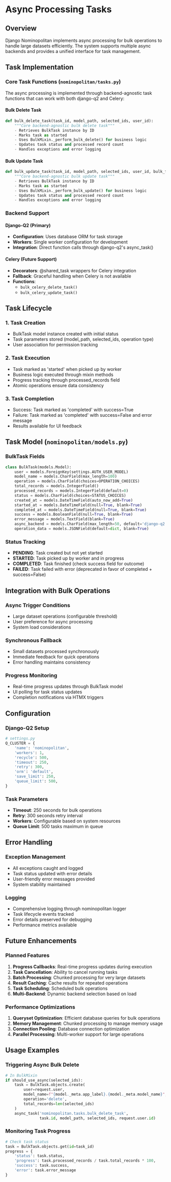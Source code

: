 # Async Processing Tasks

## Overview

Django Nominopolitan implements async processing for bulk operations to handle large datasets efficiently. The system supports multiple async backends and provides a unified interface for task management.

## Task Implementation

### Core Task Functions (`nominopolitan/tasks.py`)

The async processing is implemented through backend-agnostic task functions that can work with both django-q2 and Celery:

#### Bulk Delete Task
```python
def bulk_delete_task(task_id, model_path, selected_ids, user_id):
    """Core backend-agnostic bulk delete task"""
    - Retrieves BulkTask instance by ID
    - Marks task as started
    - Uses BulkMixin._perform_bulk_delete() for business logic
    - Updates task status and processed record count
    - Handles exceptions and error logging
```

#### Bulk Update Task
```python
def bulk_update_task(task_id, model_path, selected_ids, user_id, bulk_fields, fields_to_update, field_data):
    """Core backend-agnostic bulk update task"""
    - Retrieves BulkTask instance by ID
    - Marks task as started
    - Uses BulkMixin._perform_bulk_update() for business logic
    - Updates task status and processed record count
    - Handles exceptions and error logging
```

### Backend Support

#### Django-Q2 (Primary)
- **Configuration**: Uses database ORM for task storage
- **Workers**: Single worker configuration for development
- **Integration**: Direct function calls through django-q2's async_task()

#### Celery (Future Support)
- **Decorators**: @shared_task wrappers for Celery integration
- **Fallback**: Graceful handling when Celery is not available
- **Functions**: 
  - `bulk_celery_delete_task()`
  - `bulk_celery_update_task()`

## Task Lifecycle

### 1. Task Creation
- BulkTask model instance created with initial status
- Task parameters stored (model_path, selected_ids, operation type)
- User association for permission tracking

### 2. Task Execution
- Task marked as 'started' when picked up by worker
- Business logic executed through mixin methods
- Progress tracking through processed_records field
- Atomic operations ensure data consistency

### 3. Task Completion
- Success: Task marked as 'completed' with success=True
- Failure: Task marked as 'completed' with success=False and error message
- Results available for UI feedback

## Task Model (`nominopolitan/models.py`)

### BulkTask Fields
```python
class BulkTask(models.Model):
    user = models.ForeignKey(settings.AUTH_USER_MODEL)
    model_name = models.CharField(max_length=100)
    operation = models.CharField(choices=OPERATION_CHOICES)
    total_records = models.IntegerField()
    processed_records = models.IntegerField(default=0)
    status = models.CharField(choices=STATUS_CHOICES)
    created_at = models.DateTimeField(auto_now_add=True)
    started_at = models.DateTimeField(null=True, blank=True)
    completed_at = models.DateTimeField(null=True, blank=True)
    success = models.BooleanField(null=True, blank=True)
    error_message = models.TextField(blank=True)
    async_backend = models.CharField(max_length=50, default='django-q2')
    operation_data = models.JSONField(default=dict, blank=True)
```

### Status Tracking
- **PENDING**: Task created but not yet started
- **STARTED**: Task picked up by worker and in progress
- **COMPLETED**: Task finished (check success field for outcome)
- **FAILED**: Task failed with error (deprecated in favor of completed + success=False)

## Integration with Bulk Operations

### Async Trigger Conditions
- Large dataset operations (configurable threshold)
- User preference for async processing
- System load considerations

### Synchronous Fallback
- Small datasets processed synchronously
- Immediate feedback for quick operations
- Error handling maintains consistency

### Progress Monitoring
- Real-time progress updates through BulkTask model
- UI polling for task status updates
- Completion notifications via HTMX triggers

## Configuration

### Django-Q2 Setup
```python
# settings.py
Q_CLUSTER = {
    'name': 'nominopolitan',
    'workers': 1,
    'recycle': 500,
    'timeout': 250,
    'retry': 300,
    'orm': 'default',
    'save_limit': 250,
    'queue_limit': 500,
}
```

### Task Parameters
- **Timeout**: 250 seconds for bulk operations
- **Retry**: 300 seconds retry interval
- **Workers**: Configurable based on system resources
- **Queue Limit**: 500 tasks maximum in queue

## Error Handling

### Exception Management
- All exceptions caught and logged
- Task status updated with error details
- User-friendly error messages provided
- System stability maintained

### Logging
- Comprehensive logging through nominopolitan logger
- Task lifecycle events tracked
- Error details preserved for debugging
- Performance metrics available

## Future Enhancements

### Planned Features
1. **Progress Callbacks**: Real-time progress updates during execution
2. **Task Cancellation**: Ability to cancel running tasks
3. **Batch Processing**: Chunked processing for very large datasets
4. **Result Caching**: Cache results for repeated operations
5. **Task Scheduling**: Scheduled bulk operations
6. **Multi-Backend**: Dynamic backend selection based on load

### Performance Optimizations
1. **Queryset Optimization**: Efficient database queries for bulk operations
2. **Memory Management**: Chunked processing to manage memory usage
3. **Connection Pooling**: Database connection optimization
4. **Parallel Processing**: Multi-worker support for large operations

## Usage Examples

### Triggering Async Bulk Delete
```python
# In BulkMixin
if should_use_async(selected_ids):
    task = BulkTask.objects.create(
        user=request.user,
        model_name=f"{model._meta.app_label}.{model._meta.model_name}",
        operation='delete',
        total_records=len(selected_ids)
    )
    async_task('nominopolitan.tasks.bulk_delete_task', 
               task.id, model_path, selected_ids, request.user.id)
```

### Monitoring Task Progress
```python
# Check task status
task = BulkTask.objects.get(id=task_id)
progress = {
    'status': task.status,
    'progress': task.processed_records / task.total_records * 100,
    'success': task.success,
    'error': task.error_message
}